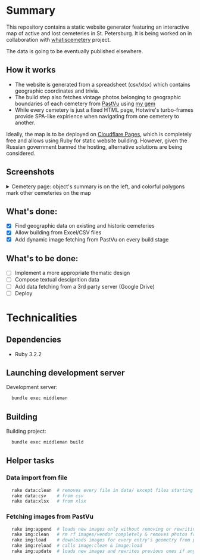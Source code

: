 # Summary
This repository contains a static website generator featuring an interactive map of active and lost cemeteries in St. Petersburg. 
It is being worked on in collaboration with [whatiscemetery](https://whatiscemetery.com/) project.

The data is going to be eventually published elsewhere.

## How it works

- The website is generated from a spreadsheet (csv/xlsx) which contains geographic coordinates and trivia.
- The build step also fetches vintage photos belonging to geographic boundaries of each cemetery
 from [PastVu](https://pastvu.com/) using [my gem](https://github.com/projecteurlumiere/pastvu)
 - While every cemetery is just a fixed HTML page, 
 Hotwire's turbo-frames provide SPA-like expirience when navigating from one cemetery to another.

Ideally, the map is to be deployed on [Cloudflare Pages](https://pages.dev),
which is completely free and allows using Ruby for static website building.
However, given the Russian government banned the hosting, alternative solutions are being considered.

## Screenshots
<details>
  <summary>Cemetery page: object's summary is on the left, and colorful polygons mark other cemeteries on the map</summary>

  ![1](https://github.com/user-attachments/assets/e922bdb2-c511-4581-9edf-02b29f7a0501)

</details>

## What's done:
- [x] Find geographic data on existing and historic cemeteries
- [x] Allow building from Excel/CSV files
- [x] Add dynamic image fetching from PastVu on every build stage

## What's to be done:
- [ ] Implement a more appropriate thematic design
- [ ] Compose textual desciprition data
- [ ] Add data fetching from a 3rd party server (Google Drive) 
- [ ] Deploy

# Technicalities

## Dependencies
- Ruby 3.2.2

## Launching development server
Development server:
```sh
  bundle exec middleman
```

## Building
Building project:
```sh
  bundle exec middleman build
```

## Helper tasks

### Data import from file
```sh
  rake data:clean  # removes every file in data/ except files starting with sample_ and subdirectories
  rake data:csv    # from csv
  rake data:xlsx   # from xlsx

```

### Fetching images from PastVu
```sh
  rake img:append  # loads new images only without removing or rewriting loaded ones
  rake img:clean   # rm rf images/vendor completely & removes photos from data yml files
  rake img:load    # downloads images for every entry's geometry from pastvu into images/vendor/:path_name
  rake img:reload  # calls image:clean & image:load
  rake img:update  # loads new images and rewrites previous ones if anything has changed
```
